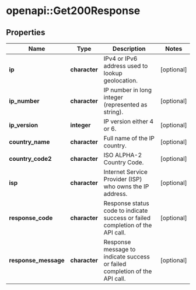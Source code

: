 # openapi::Get200Response


## Properties
Name | Type | Description | Notes
------------ | ------------- | ------------- | -------------
**ip** | **character** | IPv4 or IPv6 address used to lookup geolocation. | [optional] 
**ip_number** | **character** | IP number in long integer (represented as string). | [optional] 
**ip_version** | **integer** | IP version either 4 or 6. | [optional] 
**country_name** | **character** | Full name of the IP country. | [optional] 
**country_code2** | **character** | ISO ALPHA-2 Country Code. | [optional] 
**isp** | **character** | Internet Service Provider (ISP) who owns the IP address. | [optional] 
**response_code** | **character** | Response status code to indicate success or failed completion of the API call. | [optional] 
**response_message** | **character** | Response message to indicate success or failed completion of the API call. | [optional] 


